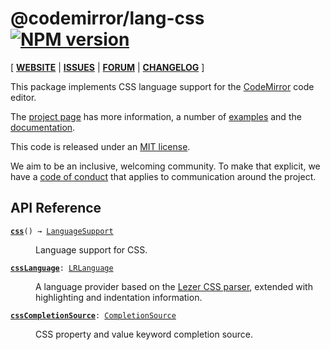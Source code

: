 <!-- NOTE: README.md is generated from src/README.md -->

# @codemirror/lang-css [![NPM version](https://img.shields.io/npm/v/@codemirror/lang-css.svg)](https://www.npmjs.org/package/@codemirror/lang-css)

[ [**WEBSITE**](https://codemirror.net/6/) | [**ISSUES**](https://github.com/codemirror/dev/issues) | [**FORUM**](https://discuss.codemirror.net/c/next/) | [**CHANGELOG**](https://github.com/codemirror/lang-css/blob/main/CHANGELOG.md) ]

This package implements CSS language support for the
[CodeMirror](https://codemirror.net/6/) code editor.

The [project page](https://codemirror.net/6/) has more information, a
number of [examples](https://codemirror.net/6/examples/) and the
[documentation](https://codemirror.net/6/docs/).

This code is released under an
[MIT license](https://github.com/codemirror/lang-css/tree/main/LICENSE).

We aim to be an inclusive, welcoming community. To make that explicit,
we have a [code of
conduct](http://contributor-covenant.org/version/1/1/0/) that applies
to communication around the project.

## API Reference

<dl>
<dt id="user-content-css">
  <code><strong><a href="#user-content-css">css</a></strong>() → <a href="https://codemirror.net/docs/ref#language.LanguageSupport">LanguageSupport</a></code></dt>

<dd><p>Language support for CSS.</p>
</dd>
<dt id="user-content-csslanguage">
  <code><strong><a href="#user-content-csslanguage">cssLanguage</a></strong>: <a href="https://codemirror.net/docs/ref#language.LRLanguage">LRLanguage</a></code></dt>

<dd><p>A language provider based on the <a href="https://github.com/lezer-parser/css">Lezer CSS
parser</a>, extended with
highlighting and indentation information.</p>
</dd>
<dt id="user-content-csscompletionsource">
  <code><strong><a href="#user-content-csscompletionsource">cssCompletionSource</a></strong>: <a href="https://codemirror.net/docs/ref#autocomplete.CompletionSource">CompletionSource</a></code></dt>

<dd><p>CSS property and value keyword completion source.</p>
</dd>
</dl>
